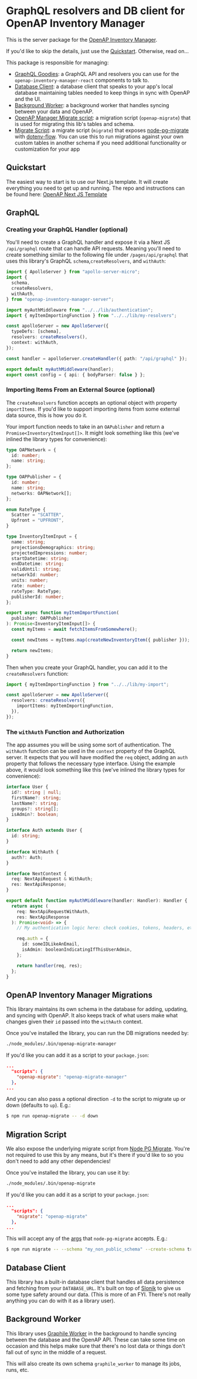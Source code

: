 # GraphQL resolvers and DB client for OpenAP Inventory Manager

This is the server package for the
[OpenAP Inventory Manager](https://github.com/ViacomInc/openap-inventory-manager).

If you'd like to skip the details, just use the [Quickstart](#quickstart).
Otherwise, read on...

This package is responsible for managing:

- [GraphQL Goodies](#graphql): a GraphQL API and resolvers you can use for the
  `openap-inventory-manager-react` components to talk to.
- [Database Client](#database-client): a database client that speaks to your
  app's local database maintaining tables needed to keep things in sync with
  OpenAP and the UI.
- [Background Worker](#background-worker): a background worker that handles
  syncing between your data and OpenAP.
- [OpenAP Manager Migrate script](#openap-migrate-manager): a migration script
  (`openap-migrate`) that is used for migrating this lib's tables and schema.
- [Migrate Script](#migrate-script): a migrate script (`migrate`) that exposes
  [node-pg-migrate](https://salsita.github.io/node-pg-migrate) with
  [dotenv-flow](https://github.com/kerimdzhanov/dotenv-flow). You can use this
  to run migrations against your own custom tables in another schema if you need
  additional functionality or customization for your app

## Quickstart

The easiest way to start is to use our Next.js template. It will create
everything you need to get up and running. The repo and instructions can be
found here:
[OpenAP Next JS Template](https://github.com/ViacomInc/with-openap-inventory-manager)

## GraphQL

### Creating your GraphQL Handler (optional)

You'll need to create a GraphQL handler and expose it via a Next JS
`/api/graphql` route that can handle API requests. Meaning you'll need to create
something similar to the following file under `/pages/api/graphql` that uses
this library's GraphQL `schema`,`createResolvers`, and `withAuth`:

```typescript
import { ApolloServer } from "apollo-server-micro";
import {
  schema,
  createResolvers,
  withAuth,
} from "openap-inventory-manager-server";

import myAuthMiddleware from "../../lib/authentication";
import { myItemImportingFunction } from "../../lib/my-resolvers";

const apolloServer = new ApolloServer({
  typeDefs: [schema],
  resolvers: createResolvers(),
  context: withAuth,
});

const handler = apolloServer.createHandler({ path: "/api/graphql" });

export default myAuthMiddleware(handler);
export const config = { api: { bodyParser: false } };
```

### Importing Items From an External Source (optional)

The `createResolvers` function accepts an optional object with property
`importItems`. If you'd like to support importing items from some external data
source, this is how you do it.

Your import function needs to take in an `OAPublisher` and return a
`Promise<InventoryItemInput[]>`. It might look something like this (we've
inlined the library types for convenience):

```typescript
type OAPNetwork = {
  id: number;
  name: string;
};

type OAPPublisher = {
  id: number;
  name: string;
  networks: OAPNetwork[];
};

enum RateType {
  Scatter = "SCATTER",
  Upfront = "UPFRONT",
}

type InventoryItemInput = {
  name: string;
  projectionsDemographics: string;
  projectedImpressions: number;
  startDatetime: string;
  endDatetime: string;
  validUntil: string;
  networkId: number;
  units: number;
  rate: number;
  rateType: RateType;
  publisherId: number;
};

export async function myItemImportFunction(
  publisher: OAPPublisher
): Promise<InventoryItemInput[]> {
  const myItems = await fetchItemsFromSomewhere();

  const newItems = myItems.map(createNewInventoryItem({ publisher }));

  return newItems;
}
```

Then when you create your GraphQL handler, you can add it to the
`createResolvers` function:

```typescript
import { myItemImportingFunction } from "../../lib/my-import";

const apolloServer = new ApolloServer({
  resolvers: createResolvers({
    importItems: myItemImportingFunction,
  }),
});
```

### The `withAuth` Function and Authorization

The app assumes you will be using some sort of authentication. The `withAuth`
function can be used in the `context` property of the GraphQL server. It expects
that you will have modified the `req` object, adding an `auth` property that
follows the necessary type interface. Using the example above, it would look
something like this (we've inlined the library types for convenience):

```typescript
interface User {
  id?: string | null;
  firstName?: string;
  lastName?: string;
  groups?: string[];
  isAdmin?: boolean;
}

interface Auth extends User {
  id: string;
}

interface WithAuth {
  auth?: Auth;
}

interface NextContext {
  req: NextApiRequest & WithAuth;
  res: NextApiResponse;
}

export default function myAuthMiddleware(handler: Handler): Handler {
  return async (
    req: NextApiRequestWithAuth,
    res: NextApiResponse
  ): Promise<void> => {
    // My authentication logic here: check cookies, tokens, headers, etc.

    req.auth = {
      id: someIDLikeAnEmail,
      isAdmin: booleanIndicatingIfThisUserAdmin,
    };

    return handler(req, res);
  };
}
```

## OpenAP Inventory Manager Migrations

This library maintains its own schema in the database for adding, updating, and
syncing with OpenAP. It also keeps track of what users make what changes given
their `id` passed into the `withAuth` context.

Once you've installed the library, you can run the DB migrations needed by:

```bash
./node_modules/.bin/openap-migrate-manager
```

If you'd like you can add it as a script to your `package.json`:

```json
...
  "scripts": {
    "openap-migrate": "openap-migrate-manager"
  },
...
```

And you can also pass a optional direction `-d` to the script to migrate up or
down (defaults to `up`). E.g.:

```bash
$ npm run openap-migrate -- -d down
```

## Migration Script

We also expose the underlying migrate script from
[Node PG Migrate](https://salsita.github.io/node-pg-migrate). You're not
required to use this by any means, but it's there if you'd like to so you don't
need to add any other dependencies!

Once you've installed the library, you can use it by:

```bash
./node_modules/.bin/openap-migrate
```

If you'd like you can add it as a script to your `package.json`:

```json
...
  "scripts": {
    "migrate": "openap-migrate"
  },
...
```

This will accept any of the
[args](https://salsita.github.io/node-pg-migrate/#/cli?id=configuration) that
`node-pg-migrate` accepts. E.g.:

```bash
$ npm run migrate -- --schema "my_non_public_schema" --create-schema true
```

## Database Client

This library has a built-in database client that handles all data persistence
and fetching from your `DATABASE_URL`. It's built on top of
[Slonik](https://github.com/gajus/slonik) to give us some type safety around our
data. (This is more of an FYI. There's not really anything you can do with it as
a library user).

## Background Worker

This library uses [Graphile Worker](https://github.com/graphile/worker) in the
background to handle syncing between the database and the OpenAP API. These can
take some time on occasion and this helps make sure that there's no lost data or
things don't fall out of sync in the middle of a request.

This will also create its own schema `graphile_worker` to manage its jobs, runs,
etc.
